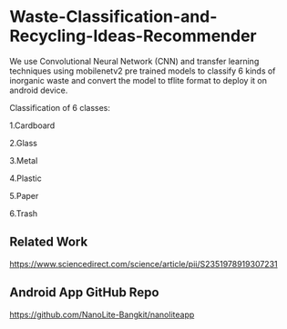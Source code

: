 # Waste-Classification-and-Recycling-Ideas-Recommender

We use Convolutional Neural Network (CNN) and transfer learning techniques using mobilenetv2 pre trained models to classify 6 kinds of inorganic waste and convert the model to tflite format to deploy it on android device.

Classification of 6 classes:

1.Cardboard

2.Glass

3.Metal

4.Plastic

5.Paper

6.Trash

## Related Work
https://www.sciencedirect.com/science/article/pii/S2351978919307231

## Android App GitHub Repo
https://github.com/NanoLite-Bangkit/nanoliteapp
